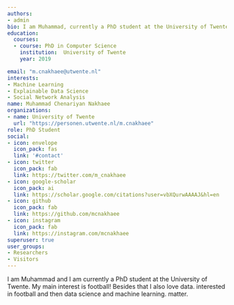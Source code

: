 ```yaml
---
authors:
- admin
bio: I am Muhammad, currently a PhD student at the University of Twente. I am mainly intereseted in football and then data science and machine learning.
education:
  courses:
  - course: PhD in Computer Science
    institution:  University of Twente
    year: 2019

email: "m.cnakhaee@utwente.nl"
interests:
- Machine Learning
- Explainable Data Science
- Social Network Analysis
name: Muhammad Chenariyan Nakhaee
organizations:
- name: University of Twente
  url: "https://personen.utwente.nl/m.cnakhaee"
role: PhD Student
social:
- icon: envelope
  icon_pack: fas
  link: '#contact'
- icon: twitter
  icon_pack: fab
  link: https://twitter.com/m_cnakhaee
- icon: google-scholar
  icon_pack: ai
  link: https://scholar.google.com/citations?user=vbXQurwAAAAJ&hl=en
- icon: github
  icon_pack: fab
  link: https://github.com/mcnakhaee
- icon: instagram
  icon_pack: fab
  link: https://instagram.com/mcnakhaee
superuser: true
user_groups:
- Researchers
- Visitors
---
```


I am Muhammad and I am currently a PhD student at the University of Twente. My main interest is football! Besides that I also love data.  interested in football and then data science and machine learning.
 matter.

